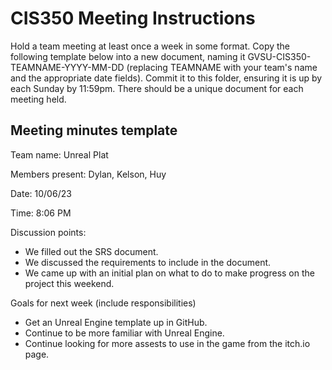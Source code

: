 # CIS350 Meeting Instructions

Hold a team meeting at least once a week in some format.  Copy the following template below into a new document, naming it GVSU-CIS350-TEAMNAME-YYYY-MM-DD (replacing TEAMNAME with your team's name and the appropriate date fields).  Commit it to this folder, ensuring it is up by each Sunday by 11:59pm.  There should be a unique document for each meeting held.

## Meeting minutes template

Team name: Unreal Plat

Members present: Dylan, Kelson, Huy

Date: 10/06/23

Time: 8:06 PM

Discussion points:

* We filled out the SRS document.
* We discussed the requirements to include in the document.
* We came up with an initial plan on what to do to make progress on the project this weekend.

Goals for next week (include responsibilities)

* Get an Unreal Engine template up in GitHub.
* Continue to be more familiar with Unreal Engine.
* Continue looking for more assests to use in the game from the itch.io page.
